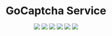 <div align="center">
<h1 style="margin: 0; padding: 0">GoCaptcha Service</h1>
<br/>
<a href="https://goreportcard.com/report/github.com/wenlng/go-captcha-service"><img src="https://goreportcard.com/badge/github.com/wenlng/go-captcha-service"/></a>
<a href="https://godoc.org/github.com/wenlng/go-captcha-service"><img src="https://godoc.org/github.com/wenlng/go-captcha-service?status.svg"/></a>
<a href="https://github.com/wenlng/go-captcha-service/releases"><img src="https://img.shields.io/github/v/release/wenlng/go-captcha-service.svg"/></a>
<a href="https://github.com/wenlng/go-captcha-service/blob/LICENSE"><img src="https://img.shields.io/badge/License-Apache2.0-green.svg"/></a>
<a href="https://github.com/wenlng/go-captcha-service"><img src="https://img.shields.io/github/stars/wenlng/go-captcha-service.svg"/></a>
<a href="https://github.com/wenlng/go-captcha-service"><img src="https://img.shields.io/github/last-commit/wenlng/go-captcha-service.svg"/></a>
</div>

<br/>
